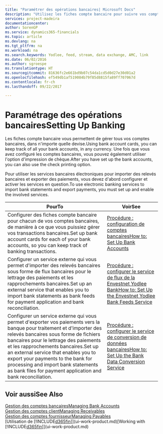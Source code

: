 ```yaml
---
title: "Paramétrer des opérations bancaires| Microsoft Docs"
description: "Utilisez les fiches compte bancaire pour suivre vos comptes bancaires et paramétrer le flux bancaire, telles que Yodlee, pour échanger des données."
services: project-madeira
documentationcenter: 
author: SorenGP
ms.service: dynamics365-financials
ms.topic: article
ms.devlang: na
ms.tgt_pltfrm: na
ms.workload: na
ms.search.keywords: Yodlee, feed, stream, data exchange, AMC, link
ms.date: 06/02/2016
ms.author: sgroespe
ms.translationtype: HT
ms.sourcegitcommit: 81636fc2e661bd9b07c54da1cd5d0d27e30d01a2
ms.openlocfilehash: ef549db1af519084b79f85d8815fa89ff707067d
ms.contentlocale: fr-ch
ms.lasthandoff: 09/22/2017

---
```

# <a name="setting-up-banking"></a><span data-ttu-id="44d47-103">Paramétrage des opérations bancaires</span><span class="sxs-lookup"><span data-stu-id="44d47-103">Setting Up Banking</span></span>
<span data-ttu-id="44d47-104">Les fiches compte bancaire vous permettent de gérer tous vos comptes bancaires, dans n'importe quelle devise.</span><span class="sxs-lookup"><span data-stu-id="44d47-104">Using bank account cards, you can keep track of all your bank accounts, in any currency.</span></span> <span data-ttu-id="44d47-105">Une fois que vous avez configuré les comptes bancaires, vous pouvez également utiliser l'option d'impression de chèque.</span><span class="sxs-lookup"><span data-stu-id="44d47-105">After you have set up the bank accounts, you can also use the check printing option.</span></span>

<span data-ttu-id="44d47-106">Pour utiliser les services bancaires électroniques pour importer des relevés bancaires et exporter des paiements, vous devez d'abord configurer et activer les services en question.</span><span class="sxs-lookup"><span data-stu-id="44d47-106">To use electronic banking services to import bank statements and  export payments, you must set up and enable the involved services.</span></span>

| <span data-ttu-id="44d47-107">Pour</span><span class="sxs-lookup"><span data-stu-id="44d47-107">To</span></span> | <span data-ttu-id="44d47-108">Voir</span><span class="sxs-lookup"><span data-stu-id="44d47-108">See</span></span> |
| --- | --- |
| <span data-ttu-id="44d47-109">Configurer des fiches compte bancaire pour chacun de vos comptes bancaires, de manière à ce que vous puissiez gérer vos transactions bancaires.</span><span class="sxs-lookup"><span data-stu-id="44d47-109">Set up bank account cards for each of your bank accounts, so you can keep track of banking transactions.</span></span> |[<span data-ttu-id="44d47-110">Procédure : configuration de comptes bancaires</span><span class="sxs-lookup"><span data-stu-id="44d47-110">How to: Set Up Bank Accounts</span></span>](bank-how-setup-bank-accounts.md) |
| <span data-ttu-id="44d47-111">Configurer un service externe qui vous permet d'importer des relevés bancaires sous forme de flux bancaires pour le lettrage des paiements et les rapprochements bancaires.</span><span class="sxs-lookup"><span data-stu-id="44d47-111">Set up an external service that enables you to import bank statements as bank feeds for payment application and bank reconciliation.</span></span> |[<span data-ttu-id="44d47-112">Procédure : configurer le service de flux de la Envestnet Yodlee Bank</span><span class="sxs-lookup"><span data-stu-id="44d47-112">How to: Set Up the Envestnet Yodlee Bank Feeds Service</span></span>](bank-how-setup-bank-statement-service.md) |
| <span data-ttu-id="44d47-113">Configurer un service externe qui vous permet d'exporter vos paiements vers la banque pour traitement et d'importer des relevés bancaires sous forme de fichiers bancaires pour le lettrage des paiements et les rapprochements bancaires.</span><span class="sxs-lookup"><span data-stu-id="44d47-113">Set up an external service that enables you to export your payments to the bank for processing  and import bank statements as bank files for payment application and bank reconciliation.</span></span> |[<span data-ttu-id="44d47-114">Procédure : configurer le service de conversion de données bancaires</span><span class="sxs-lookup"><span data-stu-id="44d47-114">How to: Set Up the Bank Data Conversion Service</span></span>](bank-how-setup-bank-data-conversion-service.md) |

## <a name="see-also"></a><span data-ttu-id="44d47-115">Voir aussi</span><span class="sxs-lookup"><span data-stu-id="44d47-115">See Also</span></span>
[<span data-ttu-id="44d47-116">Gestion des comptes bancaires</span><span class="sxs-lookup"><span data-stu-id="44d47-116">Managing Bank Accounts</span></span>](bank-manage-bank-accounts.md)  
[<span data-ttu-id="44d47-117">Gestion des comptes client</span><span class="sxs-lookup"><span data-stu-id="44d47-117">Managing Receivables</span></span>](receivables-manage-receivables.md)  
[<span data-ttu-id="44d47-118">Gestion des comptes fournisseur</span><span class="sxs-lookup"><span data-stu-id="44d47-118">Managing Payables</span></span>](payables-manage-payables.md)  
<span data-ttu-id="44d47-119">[Utilisation de [!INCLUDE[d365fin](includes/d365fin_md.md)]](ui-work-product.md)</span><span class="sxs-lookup"><span data-stu-id="44d47-119">[Working with [!INCLUDE[d365fin](includes/d365fin_md.md)]](ui-work-product.md)</span></span>

